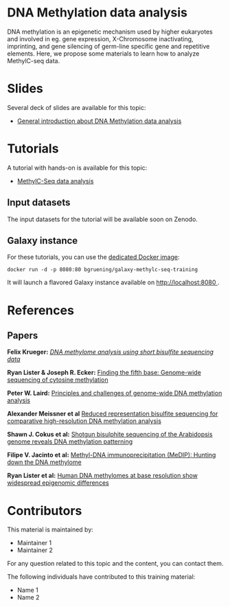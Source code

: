 DNA Methylation data analysis
=============================

DNA methylation is an epigenetic mechanism used by higher eukaryotes and involved in eg. gene expression, X-Chromosome inactivating, imprinting, and gene silencing of germ-line specific gene and repetitive elements.
Here, we propose some materials to learn how to analyze MethylC-seq data.

# Slides

Several deck of slides are available for this topic:

- [General introduction about DNA Methylation data analysis](http://bgruening.github.io/training-material/MethylC-Seq/slides/)

# Tutorials

A tutorial with hands-on is available for this topic:

- [MethylC-Seq data analysis](tutorials/methylc_seq.md)

## Input datasets

The input datasets for the tutorial will be available soon on Zenodo.

## Galaxy instance

For these tutorials, you can use the [dedicated Docker image](docker/README.md):

```
docker run -d -p 8080:80 bgruening/galaxy-methylc-seq-training
```

It will launch a flavored Galaxy instance available on
[http://localhost:8080 ](http://localhost:8080).

# References

## Papers

**Felix Krueger:** [*DNA methylome analysis using short bisulfite sequencing data*](http://www.nature.com/nmeth/journal/v9/n2/abs/nmeth.1828.html)

**Ryan Lister & Joseph R. Ecker:** [Finding the fifth base: Genome-wide sequencing of cytosine methylation](http://genome.cshlp.org/content/19/6/959.long)

**Peter W. Laird:** [Principles and challenges of genome-wide DNA methylation analysis](http://www.nature.com/nrg/journal/v11/n3/full/nrg2732.html)

**Alexander Meissner et al** [Reduced representation bisulfite sequencing for comparative high-resolution DNA methylation analysis](http://nar.oxfordjournals.org/content/33/18/5868.long)

**Shawn J. Cokus et al:** [Shotgun bisulphite sequencing of the Arabidopsis genome reveals DNA methylation patterning](http://www.nature.com/nature/journal/v452/n7184/full/nature06745.html)

**Filipe V. Jacinto et al:** [Methyl-DNA immunoprecipitation (MeDIP): Hunting down the DNA methylome](http://www.biotechniques.com/BiotechniquesJournal/2008/January/Methyl-DNA-immunoprecipitation-MeDIP-Hunting-down-the-DNA-methylome/biotechniques-44645.html)

**Ryan Lister et al:** [Human DNA methylomes at base resolution show widespread epigenomic differences](http://www.nature.com/nature/journal/v462/n7271/full/nature08514.html)

# Contributors

This material is maintained by:

- Maintainer 1
- Maintainer 2

For any question related to this topic and the content, you can contact them.

The following individuals have contributed to this training material:

- Name 1
- Name 2
